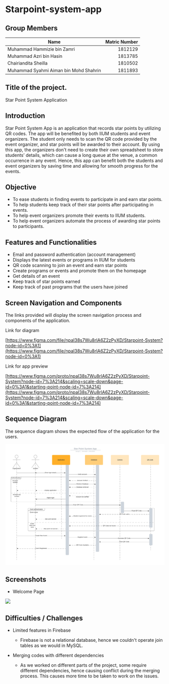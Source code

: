 # Starpoint-system-app

## Group Members

| Name       | Matric Number    | 
| ------------- |-------------:| 
| Muhammad Hammizie bin Zamri    | 1812129 | 
| Muhammad Azri bin Hasin     | 1813785 |  
| Chairiandita Sheilla | 1810502 |  
| Muhammad Syahmi Aiman bin Mohd Shahrin | 1811893 | 

##  Title of the project. 
Star Point System Application

##  Introduction
Star Point System App is an application that records star points by utilizing QR codes. The app will be benefited by both IIUM students and event organizers.
The student only needs to scan the QR code provided by the event organizer, and star points will be awarded to their account.
By using this app, the organizers don't need to create their own spreadsheet to store students’ details, which can cause a long queue at the venue, a common occurrence in any event.
Hence, this app can benefit both the students and event organizers by saving time and allowing for smooth progress for the events.

##  Objective
- To ease students in finding events to participate in and earn star points.
- To help students keep track of their star points after participating in events.
- To help event organizers promote their events to IIUM students.
- To help event organizers automate the process of awarding star points to participants.

## Features and Functionalities
- Email and password authentication (account management)
- Displays the latest events or programs in IIUM for students
- QR code scanning to join an event and earn star points
- Create programs or events and promote them on the homepage
- Get details of an event
- Keep track of star points earned
- Keep track of past programs that the users have joined

## Screen Navigation and Components
The links provided will display the screen navigation process and components of the application.

Link for diagram

[https://www.figma.com/file/npaI38s7Wu8rlA6Z2zPyXD/Starpoint-System?node-id=0%3A1](https://www.figma.com/file/npaI38s7Wu8rlA6Z2zPyXD/Starpoint-System?node-id=0%3A1)

Link for app preview

[https://www.figma.com/proto/npaI38s7Wu8rlA6Z2zPyXD/Starpoint-System?node-id=7%3A214&scaling=scale-down&page-id=0%3A1&starting-point-node-id=7%3A214](https://www.figma.com/proto/npaI38s7Wu8rlA6Z2zPyXD/Starpoint-System?node-id=7%3A214&scaling=scale-down&page-id=0%3A1&starting-point-node-id=7%3A214)

## Sequence Diagram
The sequence diagram shows the expected flow of the application for the users.

<img src="Sequence_diagram.jpeg" width="1000" >

## Screenshots

- Welcome Page
<img src="screen_images/welcome.jpeg" width="300" >

## Difficulties / Challenges
- Limited features in Firebase
  - Firebase is not a relational database, hence we couldn't operate join tables as we would in MySQL.

- Merging codes with different dependencies
  - As we worked on different parts of the project, some require different dependencies, hence causing conflict during the merging process. This causes more time to be taken to work on the issues.
